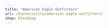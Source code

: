 ```yaml
---
title: "American Eagle Outfitters"
url: /huntersville/american-eagle-outfitters/
shop: Kleidung
---
```

